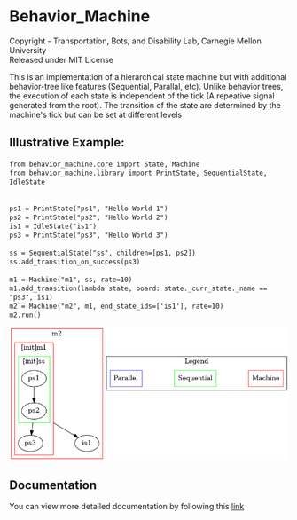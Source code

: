 # Behavior_Machine
Copyright - Transportation, Bots, and Disability Lab, Carnegie Mellon University  
Released under MIT License  

This is an implementation of a hierarchical state machine but with additional behavior-tree like features (Sequential, Parallal, etc). Unlike behavior trees, the execution of each state is independent of the tick (A repeative signal generated from the root). The transition of the state are determined by the machine's tick but can be set at different levels

## Illustrative Example:
```
from behavior_machine.core import State, Machine
from behavior_machine.library import PrintState, SequentialState, IdleState


ps1 = PrintState("ps1", "Hello World 1")
ps2 = PrintState("ps2", "Hello World 2")
is1 = IdleState("is1")
ps3 = PrintState("ps3", "Hello World 3")

ss = SequentialState("ss", children=[ps1, ps2])
ss.add_transition_on_success(ps3)

m1 = Machine("m1", ss, rate=10)
m1.add_transition(lambda state, board: state._curr_state._name == "ps3", is1)
m2 = Machine("m2", m1, end_state_ids=['is1'], rate=10)
m2.run()
```

![Example](examples/readme.png)

## Documentation
You can view more detailed documentation by following this [link](https://behavior-machine.readthedocs.io/en/latest/index.html)